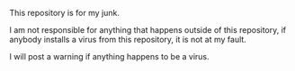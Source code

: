 This repository is for my junk.

I am not responsible for anything that happens outside of this repository, if anybody installs a virus from this repository, it is not at my fault.

I will post a warning if anything happens to be a virus.
